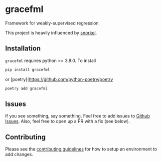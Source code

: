 # gracefml
Framework for weakly-supervised regression

This project is heavily influenced by [snorkel](https://github.com/snorkel-team/snorkel).

## Installation

`gracefml` requires python >= 3.8.0. To install

```sh
pip install gracefml
```

or [poetry](https://github.com/python-poetry/poetry

```sh
poetry add gracefml
```

## Issues

If you see something, say something. Feel free to add issues to [Github Issues](https://github.com/chrisaddy/gracefml/issues). Also, feel free to open up a PR with a fix (see below).


## Contributing

Please see the [contributing guidelines](https://github.com/chrisaddy/gracefml/CONTRIBUTING.md) for how to setup an environment to add changes.
